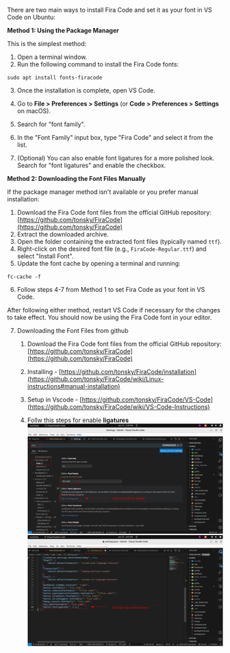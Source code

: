There are two main ways to install Fira Code and set it as your font in VS Code on Ubuntu:

**Method 1: Using the Package Manager**

This is the simplest method:

1. Open a terminal window.
2. Run the following command to install the Fira Code fonts:

```
sudo apt install fonts-firacode
```

3.  Once the installation is complete, open VS Code.

4. Go to **File > Preferences > Settings** (or **Code > Preferences > Settings** on macOS).

5. Search for "font family".

6. In the "Font Family" input box, type "Fira Code" and select it from the list.

7. (Optional) You can also enable font ligatures for a more polished look. Search for "font ligatures" and enable the checkbox.

**Method 2: Downloading the Font Files Manually**

If the package manager method isn't available or you prefer manual installation:

1. Download the Fira Code font files from the official GitHub repository: [https://github.com/tonsky/FiraCode](https://github.com/tonsky/FiraCode)
2. Extract the downloaded archive.
3. Open the folder containing the extracted font files (typically named `ttf`).
4. Right-click on the desired font file (e.g., `FiraCode-Regular.ttf`) and select "Install Font".
5. Update the font cache by opening a terminal and running:

```
fc-cache -f
```

6. Follow steps 4-7 from Method 1 to set Fira Code as your font in VS Code.

After following either method, restart VS Code if necessary for the changes to take effect. You should now be using the Fira Code font in your editor.

7. Downloading the Font Files from github

    1. Download the Fira Code font files from the official GitHub repository: [https://github.com/tonsky/FiraCode](https://github.com/tonsky/FiraCode)

    2. Installing - [https://github.com/tonsky/FiraCode/installation](https://github.com/tonsky/FiraCode/wiki/Linux-instructions#manual-installation)

    3. Setup in Vscode - [https://github.com/tonsky/FiraCode/VS-Code](https://github.com/tonsky/FiraCode/wiki/VS-Code-Instructions)

    4. Follw this steps for enable **ligatures**
         ![step 1](../vscode/img/vscode1.png "step 1")
         ![step 2](../vscode/img/vscode2.png "step 2")
